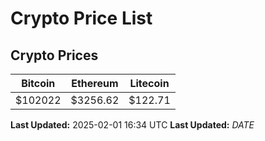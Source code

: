 # Crypto Price List

## Crypto Prices
| Bitcoin | Ethereum | Litecoin |
| ------- | -------- | -------- |
| $102022 | $3256.62 | $122.71 |
**Last Updated:** 2025-02-01 16:34 UTC
**Last Updated:** $DATE$
